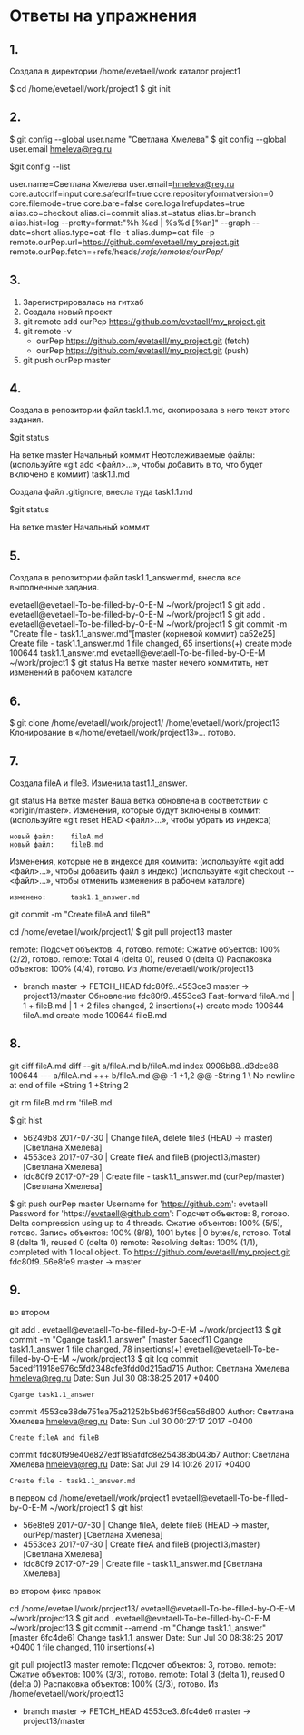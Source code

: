 # Ответы на упражнения

## 1. 

Создала в директории /home/evetaell/work каталог project1

$ cd /home/evetaell/work/project1
$ git init

## 2. 
$ git config --global user.name "Светлана Хмелева"
$ git config --global user.email hmeleva@reg.ru

$git config --list

user.name=Светлана Хмелева
user.email=hmeleva@reg.ru
core.autocrlf=input
core.safecrlf=true
core.repositoryformatversion=0
core.filemode=true
core.bare=false
core.logallrefupdates=true
alias.co=checkout
alias.ci=commit
alias.st=status
alias.br=branch
alias.hist=log --pretty=format:"%h %ad | %s%d [%an]" --graph --date=short
alias.type=cat-file -t
alias.dump=cat-file -p
remote.ourPep.url=https://github.com/evetaell/my_project.git
remote.ourPep.fetch=+refs/heads/*:refs/remotes/ourPep/*

## 3. 
1. Зарегистрировалась на гитхаб
2. Создала новый проект
3. git remote add ourPep https://github.com/evetaell/my_project.git
4. git remote -v
   * ourPep	https://github.com/evetaell/my_project.git (fetch)
   * ourPep	https://github.com/evetaell/my_project.git (push)
5. git push ourPep master

## 4. 

Создала в репозитории файл task1.1.md, скопировала в него текст этого задания.

$git status

На ветке master
Начальный коммит
Неотслеживаемые файлы:
  (используйте «git add <файл>…», чтобы добавить в то, что будет включено в коммит)
	task1.1.md

Создала файл .gitignore, внесла туда task1.1.md

$git status

На ветке master
Начальный коммит

## 5. 

Создала в репозитории файл task1.1_answer.md, внесла все выполненные задания.

evetaell@evetaell-To-be-filled-by-O-E-M ~/work/project1 $ git add .
evetaell@evetaell-To-be-filled-by-O-E-M ~/work/project1 $ git add .
evetaell@evetaell-To-be-filled-by-O-E-M ~/work/project1 $ git commit -m "Create file - task1.1_answer.md"[master (корневой коммит) ca52e25] Create file - task1.1_answer.md
 1 file changed, 65 insertions(+)
 create mode 100644 task1.1_answer.md
evetaell@evetaell-To-be-filled-by-O-E-M ~/work/project1 $ git status
На ветке master
нечего коммитить, нет изменений в рабочем каталоге

## 6.
$ git clone /home/evetaell/work/project1/ /home/evetaell/work/project13
Клонирование в «/home/evetaell/work/project13»…
готово.

## 7. 
Создала fileA и fileB. Изменила tast1.1_answer. 

git status
На ветке master
Ваша ветка обновлена в соответствии с «origin/master».
Изменения, которые будут включены в коммит:
  (используйте «git reset HEAD <файл>…», чтобы убрать из индекса)

	новый файл:    fileA.md
	новый файл:    fileB.md

Изменения, которые не в индексе для коммита:
  (используйте «git add <файл>…», чтобы добавить файл в индекс)
  (используйте «git checkout -- <файл>…», чтобы отменить изменения
   в рабочем каталоге)

	изменено:      task1.1_answer.md

git commit -m "Create fileA and fileB"

cd /home/evetaell/work/project1/
$ git pull project13 master

remote: Подсчет объектов: 4, готово.
remote: Сжатие объектов: 100% (2/2), готово.
remote: Total 4 (delta 0), reused 0 (delta 0)
Распаковка объектов: 100% (4/4), готово.
Из /home/evetaell/work/project13
 * branch            master     -> FETCH_HEAD
   fdc80f9..4553ce3  master     -> project13/master
Обновление fdc80f9..4553ce3
Fast-forward
 fileA.md | 1 +
 fileB.md | 1 +
 2 files changed, 2 insertions(+)
 create mode 100644 fileA.md
 create mode 100644 fileB.md

## 8.
git diff fileA.md
diff --git a/fileA.md b/fileA.md
index 0906b88..d3dce88 100644
--- a/fileA.md
+++ b/fileA.md
@@ -1 +1,2 @@
-String 1
\ No newline at end of file
+String 1
+String 2

git rm fileB.md
rm 'fileB.md'

$ git hist
* 56249b8 2017-07-30 | Change fileA, delete fileB (HEAD -> master) [Светлана Хмелева]
* 4553ce3 2017-07-30 | Create fileA and fileB (project13/master) [Светлана Хмелева]
* fdc80f9 2017-07-29 | Create file - task1.1_answer.md (ourPep/master) [Светлана Хмелева]

$ git push ourPep master
Username for 'https://github.com': evetaell
Password for 'https://evetaell@github.com': 
Подсчет объектов: 8, готово.
Delta compression using up to 4 threads.
Сжатие объектов: 100% (5/5), готово.
Запись объектов: 100% (8/8), 1001 bytes | 0 bytes/s, готово.
Total 8 (delta 1), reused 0 (delta 0)
remote: Resolving deltas: 100% (1/1), completed with 1 local object.
To https://github.com/evetaell/my_project.git
   fdc80f9..56e8fe9  master -> master

## 9.
во втором

git add . 
evetaell@evetaell-To-be-filled-by-O-E-M ~/work/project13 $ git commit -m "Cgange task1.1_answer"
[master 5acedf1] Cgange task1.1_answer
 1 file changed, 78 insertions(+)
evetaell@evetaell-To-be-filled-by-O-E-M ~/work/project13 $ git log
commit 5acedf11918e976c5fd2348cfe3fdd0d215ad715
Author: Светлана Хмелева <hmeleva@reg.ru>
Date:   Sun Jul 30 08:38:25 2017 +0400

    Cgange task1.1_answer

commit 4553ce38de751ea75a21252b5bd63f56ca56d800
Author: Светлана Хмелева <hmeleva@reg.ru>
Date:   Sun Jul 30 00:27:17 2017 +0400

    Create fileA and fileB

commit fdc80f99e40e827edf189afdfc8e254383b043b7
Author: Светлана Хмелева <hmeleva@reg.ru>
Date:   Sat Jul 29 14:10:26 2017 +0400

    Create file - task1.1_answer.md

в первом
cd /home/evetaell/work/project1
evetaell@evetaell-To-be-filled-by-O-E-M ~/work/project1 $ git hist
* 56e8fe9 2017-07-30 | Change fileA, delete fileB (HEAD -> master, ourPep/master) [Светлана Хмелева]
* 4553ce3 2017-07-30 | Create fileA and fileB (project13/master) [Светлана Хмелева]
* fdc80f9 2017-07-29 | Create file - task1.1_answer.md [Светлана Хмелева]

во втором фикс правок

cd /home/evetaell/work/project13/
evetaell@evetaell-To-be-filled-by-O-E-M ~/work/project13 $ git add .
evetaell@evetaell-To-be-filled-by-O-E-M ~/work/project13 $ git commit --amend -m "Change task1.1_answer"
[master 6fc4de6] Change task1.1_answer
 Date: Sun Jul 30 08:38:25 2017 +0400
 1 file changed, 110 insertions(+)

git pull project13 master
remote: Подсчет объектов: 3, готово.
remote: Сжатие объектов: 100% (3/3), готово.
remote: Total 3 (delta 1), reused 0 (delta 0)
Распаковка объектов: 100% (3/3), готово.
Из /home/evetaell/work/project13
 * branch            master     -> FETCH_HEAD
   4553ce3..6fc4de6  master     -> project13/master


